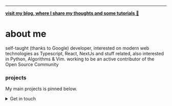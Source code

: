 -------------------------------------------------------------------------------------------------
**<a href='https://joaovitorzv.is-a.dev'>visit my blog, where I share my thoughts and some tutorials 👀</a>**

# about me
  self-taught (thanks to Google) developer, interested on modern web technologies as Typescript, React, NextJs and stuff related, also interested in Python, Algorithms & Vim. working to be an active contributor of the Open Source Community 

### projects

My main projects is pinned below.

<details>
<summary>Get in touch</summary>
<ul>
<li><a href='mailto:joaovitorzv@outlook.com'>Email</a></li>
<li><a href="https://www.linkedin.com/in/jo%C3%A3o-vitor-veras-165045186/">LinkedIn</a></li>
<li><a href="https://github.com/joaovitorzv/joaovitorzv/blob/master/curriculo-v3.pdf">Resume</a></li>
</ul>
</details>
  
